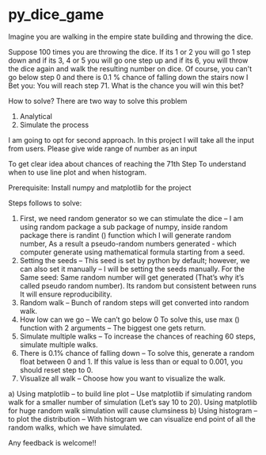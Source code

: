 # py_dice_game

Imagine you are walking in the empire state building and throwing the dice.

Suppose 100 times you are throwing the dice. If its 1 or 2 you will go 1 step down and if its 3, 4 or 5 you will go one step up and if its 6, you will throw the dice again and walk the resulting number on dice.
Of course, you can't go below step 0 and there is 0.1 % chance of falling down the stairs now I Bet you: You will reach step 71. What is the chance you will win this bet? 

How to solve?
There are two way to solve this problem
1.	Analytical
2.	Simulate the process 

I am going to opt for second approach.
In this project I will take all the input from users. Please give wide range of number as an input 

  To get clear idea about chances of reaching the 71th Step 
  To understand when to use line plot and when histogram.

Prerequisite: Install numpy and matplotlib for the project 

Steps follows to solve:
1.	First, we need random generator so we can stimulate the dice – I am using random package a sub package of numpy, inside random package there is randint () function which I will generate random number, As a result a pseudo-random numbers generated - which computer generate using mathematical formula starting from a seed.
2.	Setting the seeds – This seed is set by python by default; however, we can also set it manually – I will be setting the seeds manually. 
For the Same seed: Same random number will get generated (That’s why it’s called pseudo random number). Its random but consistent between runs It will ensure reproducibility.   
3.	Random walk – Bunch of random steps will get converted into random walk.
4.	How low can we go – We can’t go below 0 
To solve this, use max () function with 2 arguments – The biggest one gets return.
5.	Simulate multiple walks – To increase the chances of reaching 60 steps, simulate multiple walks. 
6.	There is 0.1% chance of falling down – To solve this, generate a random float between 0 and 1. If this value is less than or equal to 0.001, you should reset step to 0. 
7.	Visualize all walk – Choose how you want to visualize the walk.

a)	Using matplotlib – to build line plot – Use matplotlib if simulating random walk for a smaller number of simulation (Let’s say 10 to 20). Using matplotlib for huge random walk simulation will cause clumsiness 
b)	  Using histogram – to plot the distribution – With histogram we can visualize end point of all the random walks, which we have simulated.  

Any feedback is welcome!!
